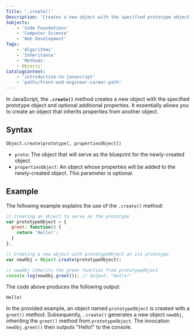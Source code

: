 ```yaml
---
Title: '.create()'
Description: 'Creates a new object with the specified prototype object and properties.'
Subjects:
    - 'Code Foundations'
    - 'Computer Science'
    - 'Web Development'
Tags:
    - 'Algorithms'
    - 'Inheritance'
    - 'Methods'
    - Objects'
CatalogContent:
    - 'introduction-to-javascript'
    - 'paths/front-end-engineer-career-path'
---
```


In JavaScript, the **`.create()`** method creates a new object with the specified prototype object and optional additional properties. It essentially allows you to create an object that inherits properties from another object.

## Syntax

 ```pseudo
Object.create(prototype[, propertiesObject])
```

- `proto`: The object that will serve as the blueprint for the newly-created object.
- `propertiesObject`: An object whose properties will be added to the newly-created object. This parameter is optional.

## Example

The following example explains the use of the `.create()` method:

```js
// Creating an object to serve as the prototype
var prototypeObject = {
  greet: function() {
    return 'Hello!';
  }
};

// Creating a new object with prototypeObject as its prototype
var newObj = Object.create(prototypeObject);

// newObj inherits the greet function from prototypeObject
console.log(newObj.greet()); // Output: "Hello!"
```

The code above produces the following output:

```shell
Hello!
```

In the provided example, an object named `prototypeObject` is created with a `greet()` method. Subsequently, `.create()` generates a new object `newObj`, inheriting the `greet()` method from `prototypeObject`. The invocation `newObj.greet()` then outputs "Hello!" to the console.
